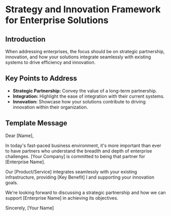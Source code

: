 # Strategy and Innovation Framework for Enterprise Solutions

## Introduction
When addressing enterprises, the focus should be on strategic partnership, innovation, and how your solutions integrate seamlessly with existing systems to drive efficiency and innovation.

## Key Points to Address
- **Strategic Partnership:** Convey the value of a long-term partnership.
- **Integration:** Highlight the ease of integration with their current systems.
- **Innovation:** Showcase how your solutions contribute to driving innovation within their organization.

## Template Message
Dear [Name],

In today's fast-paced business environment, it's more important than ever to have partners who understand the breadth and depth of enterprise challenges. [Your Company] is committed to being that partner for [Enterprise Name].

Our [Product/Service] integrates seamlessly with your existing infrastructure, providing [Key Benefit] I and supporting your innovation goals.

We're looking forward to discussing a strategic partnership and how we can support [Enterprise Name] in achieving its objectives.

Sincerely,
[Your Name]